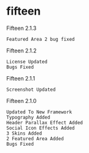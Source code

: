 # fifteen
Fifteen 2.1.3
    
    Featured Area 2 bug fixed

Fifteen 2.1.2

    License Updated
    Bugs Fixed

Fifteen 2.1.1
    
    Screenshot Updated

Fifteen 2.1.0
    
    Updated To New Framework
    Typography Added
    Header Parallax Effect Added
    Social Icon Effects Added
    3 Skins Added
    2 Featured Area Added
    Bugs Fixed
